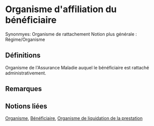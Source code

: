 # Organisme d'affiliation du bénéficiaire 
<!-- SPDX-License-Identifier: MPL-2.0 -->

Synonmyes: Organisme de rattachement
Notion plus générale : Régime/Organisme

## Définitions

Organisme de l'Assurance Maladie auquel le bénéficiaire est rattaché administrativement.

## Remarques

## Notions liées

[Organisme](organisme.md), [Bénéficiaire](beneficiaire.md), [Organisme de liquidation de la prestation](organisme_de_liquidation_de_la_prestation.md)

